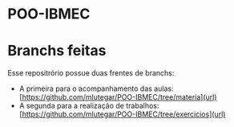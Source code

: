 # POO-IBMEC
 
# Branchs feitas
Esse repositrório possue duas frentes de branchs:
- A primeira para o acompanhamento das aulas: [https://github.com/mlutegar/POO-IBMEC/tree/materia](url) 
- A segunda para a realização de trabalhos: [https://github.com/mlutegar/POO-IBMEC/tree/exercicios](url)
